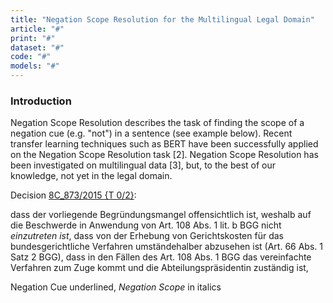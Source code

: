 ```yaml
---
title: "Negation Scope Resolution for the Multilingual Legal Domain"
article: "#"
print: "#"
dataset: "#"
code: "#"
models: "#"
---
```


### Introduction

Negation Scope Resolution describes the task of finding the scope of a negation cue (e.g. "not") in a sentence (see example below). Recent transfer learning techniques such as BERT have been successfully applied on the Negation Scope Resolution task \[2\]. Negation Scope Resolution has been investigated on multilingual data \[3\], but, to the best of our knowledge, not yet in the legal domain.

Decision [8C\_873/2015 {T 0/2}](https://www.bger.ch/ext/eurospider/live/de/php/aza/http/index.php?lang=de&type=highlight_simple_query&page=18&from_date=09.12.2015&to_date=28.12.2015&sort=relevance&insertion_date=&top_subcollection_aza=all&query_words=&rank=179&azaclir=aza&highlight_docid=aza%3A%2F%2F17-12-2015-8C_873-2015&number_of_ranks=418):

dass der vorliegende Begründungsmangel offensichtlich ist, weshalb auf die Beschwerde in Anwendung von Art. 108 Abs. 1 lit. b BGG nicht _einzutreten ist_,
dass von der Erhebung von Gerichtskosten für das bundesgerichtliche Verfahren umständehalber abzusehen ist (Art. 66 Abs. 1 Satz 2 BGG),
dass in den Fällen des Art. 108 Abs. 1 BGG das vereinfachte Verfahren zum Zuge kommt und die Abteilungspräsidentin zuständig ist,

Negation Cue underlined, _Negation Scope_ in italics

